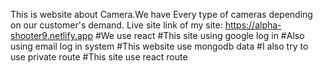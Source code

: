 This is website about Camera.We have Every type of cameras depending on our customer's demand.
Live site link of my site: https://alpha-shooter9.netlify.app
#We use react
#This site using google log in
#Also using email log in system
#This website use mongodb data
#I also try to use private route
#This site use react route
